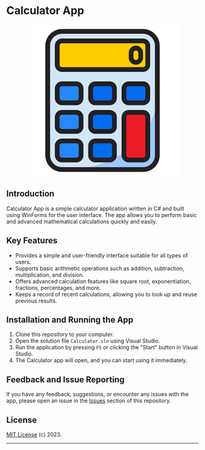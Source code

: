 # Calculator App
<p align="center">
  <img src="./img/icon.png" alt="Image" width="400">
</p>

## Introduction
Calculator App is a simple calculator application written in C# and built using WinForms for the user interface. The app allows you to perform basic and advanced mathematical calculations quickly and easily.

## Key Features
- Provides a simple and user-friendly interface suitable for all types of users.
- Supports basic arithmetic operations such as addition, subtraction, multiplication, and division.
- Offers advanced calculation features like square root, exponentiation, fractions, percentages, and more.
- Keeps a record of recent calculations, allowing you to look up and reuse previous results.

## Installation and Running the App
1. Clone this repository to your computer.
2. Open the solution file `Calculator.sln` using Visual Studio.
3. Run the application by pressing `F5` or clicking the "Start" button in Visual Studio.
4. The Calculator app will open, and you can start using it immediately.

## Feedback and Issue Reporting
If you have any feedback, suggestions, or encounter any issues with the app, please open an issue in the [Issues](https://github.com/shuumlem/Calculator-WF/issues) section of this repository.

## License
[MIT License]([./LICENCE.txt](https://github.com/shuumlem/Calculator-WF/blob/main/LICENSE)) (c) 2023.

---


